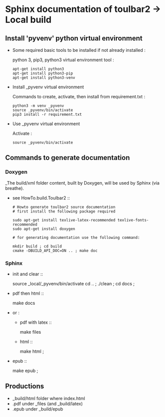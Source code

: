 # Sphinx documentation of toulbar2 -> Local build

## Install 'pyvenv' python virtual environment

- Some required basic tools to be installed if not already installed :

  python 3, pip3, python3 virtual environment tool :

      apt-get install python3
      apt-get install python3-pip
      apt-get install python3-venv

- Install _pyvenv virtual environment

  Commands to create, activate, then install from requirement.txt :

      python3 -m venv _pyvenv
      source _pyvenv/bin/activate
      pip3 install -r requirement.txt

- Use _pyvenv virtual environment

  Activate :

      source _pyvenv/bin/activate

## Commands to generate documentation

### Doxygen

_The build/xml folder content, built by Doxygen, will be used by Sphinx
(via breathe).

- see HowTo.build.Toulbar2 ::

      # Howto generate toulbar2 source documentation
      # first install the following package required

      sudo apt-get install texlive-latex-recommended texlive-fonts-recommended
      sudo apt-get install doxygen

      # for generating documentation use the following command:

      mkdir build ; cd build
      cmake -DBUILD_API_DOC=ON .. ; make doc

### Sphinx

- init and clear ::

    source _local/_pyvenv/bin/activate
    cd .. ; ./clean ; cd docs ;

- pdf then html ::

    make docs

- or : 

  - pdf with latex ::

      make files

  - html ::

      make html ;

- epub ::

    make epub ;

## Productions
    
- _build/html folder where index.html
- .pdf under _files (and _build/latex)
- .epub under _build/epub

